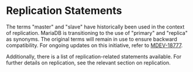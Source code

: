 # Replication Statements

The terms "master" and "slave" have historically been used in the context of replication. MariaDB is transitioning to the use of "primary" and "replica" as synonyms. The original terms will remain in use to ensure backward compatibility. For ongoing updates on this initiative, refer to [MDEV-18777](https://jira.mariadb.org/browse/MDEV-18777).

Additionally, there is a list of replication-related statements available. For further details on replication, see the relevant section on replication.
